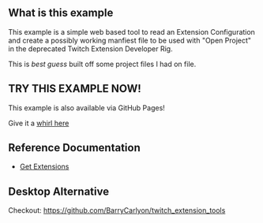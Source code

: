 ## What is this example

This example is a simple web based tool to read an Extension Configuration and create a possibly working manfiest file to be used with "Open Project" in the deprecated Twitch Extension Developer Rig.

This is _best guess_ built off some project files I had on file.

## TRY THIS EXAMPLE NOW!

This example is also available via GitHub Pages!

Give it a [whirl here](https://barrycarlyon.github.io/twitch_misc/examples/extension_devrig_manifest/)

## Reference Documentation

- [Get Extensions](https://dev.twitch.tv/docs/api/reference/#get-extensions)

## Desktop Alternative

Checkout: https://github.com/BarryCarlyon/twitch_extension_tools
